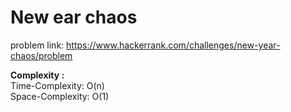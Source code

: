 # New ear chaos

problem link: https://www.hackerrank.com/challenges/new-year-chaos/problem

**Complexity :**<br>
Time-Complexity: O(n)<br>
Space-Complexity: O(1)<br>

